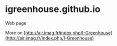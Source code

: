 # igreenhouse.github.io
Web page

More on [http://air.imag.fr/index.php/I-Greenhouse](http://air.imag.fr/index.php/I-Greenhouse)
